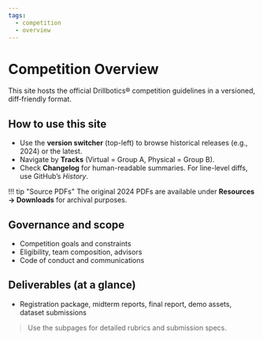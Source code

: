```yaml
---
tags:
  - competition
  - overview
---
```


# Competition Overview

This site hosts the official Drillbotics® competition guidelines in a versioned, diff‑friendly format.

## How to use this site

- Use the **version switcher** (top-left) to browse historical releases (e.g., 2024) or the latest.
- Navigate by **Tracks** (Virtual = Group A, Physical = Group B).
- Check **Changelog** for human-readable summaries. For line-level diffs, use GitHub’s *History*.

!!! tip "Source PDFs"
    The original 2024 PDFs are available under **Resources → Downloads** for archival purposes.

## Governance and scope

- Competition goals and constraints
- Eligibility, team composition, advisors
- Code of conduct and communications

## Deliverables (at a glance)

- Registration package, midterm reports, final report, demo assets, dataset submissions

> Use the subpages for detailed rubrics and submission specs.
